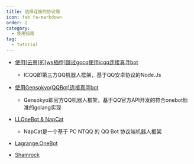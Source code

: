 ```yaml
---
title: 选择连接的协议端
icon: fab fa-markdown
order: 2
category:
  - 使用指南
tag:
  - tutorial
---
```


- [使用[云崽]的[ws插件]跳过gocq使用icqq连接真寻bot](Yunzai/)
  - ICQQ即第三方QQ机器人框架，基于QQ安卓协议的Node.Js

- [使用Gensokyo(QQBot)连接真寻bot](Gensokyo/)
  - Gensokyo即官方QQ机器人框架，基于QQ官方API开发的符合onebot标准的golang实现
  
- [LLOneBot & NapCat](LLOneBot/)
  - NapCat是一个基于 PC NTQQ 的 QQ Bot 协议端机器人框架
 
- [Lagrange.OneBot](Lagrange.OneBot/)
 
- [Shamrock](Shamrock/)
